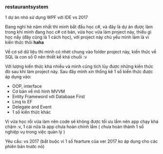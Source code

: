 <h3>restaurantsystem</h3>

1 dự án nhỏ sử dụng WPF với IDE vs 2017

Đang nghỉ hè năm nhất thì mình bắt đầu học c#, và đây là dự án được làm trong khi mình đang học c# cơ bản, vừa học vừa làm project này, thiếu gì học nấy (đây cũng là 1 cách học), với project này chủ yếu mình làm là vì kiến thức thôi
<strong>haha</strong>

Về cơ sở dữ liệu thì mình có nhét chung vào folder project này, kiến thức về SQL là  con số 0 nên thiết kế khá chuối :v

Với lượng kiến thức khá nhiều và mình cũng tích lũy được những kiến thức đó sau khi làm project này. Sau đây mình xin thống kê 1 số kiến thức được áp dụng vào:
- OOP, interface
- Cơ bản về mô hình MVVM
- Entity Frameword với Database First
- Linq to EF
- Delegate and Event
- 1 số kiến thức khác

Vì vừa học rồi vừa làm nên code sẽ không được tối ưu lắm nên app chạy khá chậm :v, 1 cái nữa là app chưa hoàn chỉnh lắm ( chưa hoàn thành 1 số nghiệp vụ trong việc quản lý )

Yêu cầu: vs 2017 (bắt buộc vì 1 số fearture của ver 2017 ko áp dụng cho các phiên bản trước nó)
